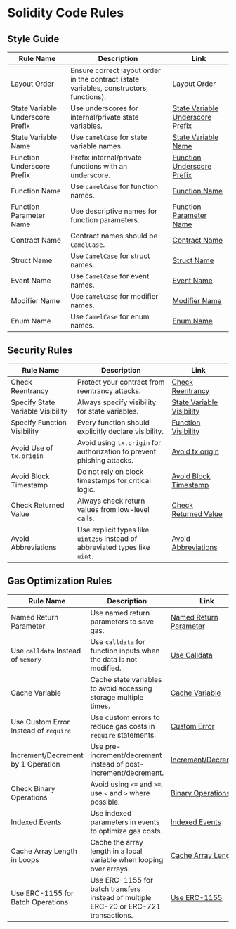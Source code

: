# Solidity Code Rules

## Style Guide

| Rule Name                          | Description                                                                         | Link                                                                                 |
|-------------------------------------|-------------------------------------------------------------------------------------|--------------------------------------------------------------------------------------|
| Layout Order                        | Ensure correct layout order in the contract (state variables, constructors, functions). | [Layout Order](https://docs.soliditylang.org/en/v0.8.27/style-guide.html#order-of-layout) |
| State Variable Underscore Prefix    | Use underscores for internal/private state variables.                               | [State Variable Underscore Prefix](https://docs.soliditylang.org/en/v0.8.27/style-guide.html#underscore-prefix-for-non-external-functions-and-variables) |
| State Variable Name                 | Use `camelCase` for state variable names.                                           | [State Variable Name](https://docs.soliditylang.org/en/v0.8.27/style-guide.html#local-and-state-variable-names) |
| Function Underscore Prefix          | Prefix internal/private functions with an underscore.                               | [Function Underscore Prefix](https://docs.soliditylang.org/en/v0.8.27/style-guide.html#underscore-prefix-for-non-external-functions-and-variables) |
| Function Name                       | Use `camelCase` for function names.                                                 | [Function Name](https://docs.soliditylang.org/en/v0.8.27/style-guide.html#function-names) |
| Function Parameter Name             | Use descriptive names for function parameters.                                      | [Function Parameter Name](https://docs.soliditylang.org/en/v0.8.27/style-guide.html#function-argument-names) |
| Contract Name                       | Contract names should be `CamelCase`.                                               | [Contract Name](https://docs.soliditylang.org/en/v0.8.27/style-guide.html#contract-and-library-names) |
| Struct Name                         | Use `CamelCase` for struct names.                                                   | [Struct Name](https://docs.soliditylang.org/en/v0.8.27/style-guide.html#struct-names) |
| Event Name                          | Use `CamelCase` for event names.                                                    | [Event Name](https://docs.soliditylang.org/en/v0.8.27/style-guide.html#event-names) |
| Modifier Name                       | Use `camelCase` for modifier names.                                                 | [Modifier Name](https://docs.soliditylang.org/en/v0.8.27/style-guide.html#modifier-names) |
| Enum Name                           | Use `CamelCase` for enum names.                                                     | [Enum Name](https://docs.soliditylang.org/en/v0.8.27/style-guide.html#enums) |

## Security Rules

| Rule Name                          | Description                                                                         | Link                                                                                 |
|-------------------------------------|-------------------------------------------------------------------------------------|--------------------------------------------------------------------------------------|
| Check Reentrancy                    | Protect your contract from reentrancy attacks.                                       | [Check Reentrancy](https://medium.com/chainwall-io/reentrancy-attack-in-smart-contracts-4837ed0f9d73) |
| Specify State Variable Visibility   | Always specify visibility for state variables.                                       | [State Variable Visibility](https://docs.soliditylang.org/en/v0.8.27/style-guide.html#visibility) |
| Specify Function Visibility         | Every function should explicitly declare visibility.                                 | [Function Visibility](https://docs.soliditylang.org/en/v0.8.27/style-guide.html#visibility) |
| Avoid Use of `tx.origin`            | Avoid using `tx.origin` for authorization to prevent phishing attacks.               | [Avoid tx.origin](https://medium.com/coinmonks/smart-contract-security-tx-origin-authorization-attack-vectors-027730ae601d) |
| Avoid Block Timestamp               | Do not rely on block timestamps for critical logic.                                  | [Avoid Block Timestamp](https://medium.com/@solidity101/block-timestamp-manipulation-2f5e86b1594f) |
| Check Returned Value                | Always check return values from low-level calls.                                     | [Check Returned Value](https://sm4rty.medium.com/unchecked-call-return-value-solidity-security-1-fe794a7cdb6f) |
| Avoid Abbreviations                 | Use explicit types like `uint256` instead of abbreviated types like `uint`.          | [Avoid Abbreviations](https://docs.soliditylang.org/en/v0.8.27/style-guide.html#type-names) |

## Gas Optimization Rules

| Rule Name                          | Description                                                                         | Link                                                                                 |
|-------------------------------------|-------------------------------------------------------------------------------------|--------------------------------------------------------------------------------------|
| Named Return Parameter              | Use named return parameters to save gas.                                             | [Named Return Parameter](https://www.rareskills.io/post/gas-optimization?postId=c9db474a-ff97-4fa3-a51d-fe13ccb8fe3b#viewer-6q8ae) |
| Use `calldata` Instead of `memory`  | Use `calldata` for function inputs when the data is not modified.                    | [Use Calldata](https://coinsbench.com/comprehensive-guide-tips-and-tricks-for-gas-optimization-in-solidity-5380db734404) |
| Cache Variable                      | Cache state variables to avoid accessing storage multiple times.                     | [Cache Variable](https://coinsbench.com/comprehensive-guide-tips-and-tricks-for-gas-optimization-in-solidity-5380db734404) |
| Use Custom Error Instead of `require` | Use custom errors to reduce gas costs in `require` statements.                        | [Custom Error](https://www.rareskills.io/post/gas-optimization?postId=c9db474a-ff97-4fa3-a51d-fe13ccb8fe3b#viewer-a0fm0) |
| Increment/Decrement by 1 Operation  | Use pre-increment/decrement instead of post-increment/decrement.                     | [Increment/Decrement](https://coinsbench.com/comprehensive-guide-tips-and-tricks-for-gas-optimization-in-solidity-5380db734404) |
| Check Binary Operations             | Avoid using `<=` and `>=`, use `<` and `>` where possible.                           | [Binary Operations](https://coinsbench.com/comprehensive-guide-tips-and-tricks-for-gas-optimization-in-solidity-5380db734404) |
| Indexed Events                      | Use indexed parameters in events to optimize gas costs.                              | [Indexed Events](https://coinsbench.com/comprehensive-guide-tips-and-tricks-for-gas-optimization-in-solidity-5380db734404) |
| Cache Array Length in Loops         | Cache the array length in a local variable when looping over arrays.                 | [Cache Array Length](https://coinsbench.com/comprehensive-guide-tips-and-tricks-for-gas-optimization-in-solidity-5380db734404) |
| Use ERC-1155 for Batch Operations    | Use ERC-1155 for batch transfers instead of multiple ERC-20 or ERC-721 transactions. | [Use ERC-1155](https://www.rareskills.io/post/gas-optimization?postId=c9db474a-ff97-4fa3-a51d-fe13ccb8fe3b#viewer-8v8t9) |

